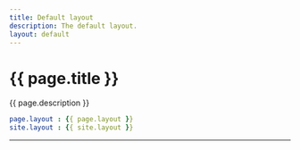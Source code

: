 ```yaml
---
title: Default layout
description: The default layout.
layout: default
---
```


# {{ page.title }}

{{ page.description }}

```yml
page.layout : {{ page.layout }}
site.layout : {{ site.layout }}
```

---